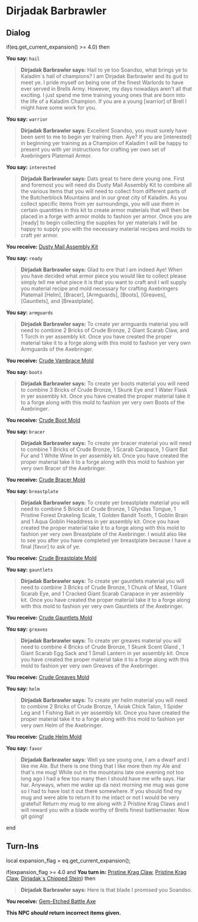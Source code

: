 # Dirjadak Barbrawler
## Dialog

if(eq.get_current_expansion() >= 4.0) then


**You say:** `hail`




>**Dirjadak Barbrawler says:** Hail to ye too Soandso, what brings ye to Kaladim\`s hall of champions? I am Dirjadak Barbrawler and its gud to meet ye. I pride myself on being one of the finest Warlords to have ever served in Brells Army. However, my days nowadays aren't all that exciting. I just spend me time training young ones that are born into the life of a Kaladim Champion. If you are a young [warrior] of Brell I might have some work for you.


**You say:** `warrior`




>**Dirjadak Barbrawler says:** Excellent Soandso, you must surely have been sent to me to begin yer training then. Aye? If you are [interested] in beginning yer training as a Champion of Kaladim I will be happy to present you with yer instructions for crafting yer own set of Axebringers Platemail Armor.


**You say:** `interested`




>**Dirjadak Barbrawler says:** Dats great to here dere young one. First and foremost you will need dis Dusty Mail Assembly Kit to combine all the various items that you will need to collect from different parts of the Butcherblock Mountains and in our great city of Kaladim. As you collect specific items from yer surroundings, you will use them in certain quantities in this kit to create armor materials that will then be placed in a forge with armor molds to fashion yer armor. Once you are [ready] to begin collecting the supplies for yer materials I will be happy to supply you with the necessary material recipes and molds to craft yer armor.







**You receive:**  [Dusty Mail Assembly Kit](/item/17247)


**You say:** `ready`




>**Dirjadak Barbrawler says:** Glad to ere that I am indeed Aye! When you have decided what armor piece you would like to collect please simply tell me what piece it is that you want to craft and I will supply you material recipe and mold necessary for crafting Axebringers Platemail [Helm], [Bracer], [Armguards], [Boots], [Greaves], [Gauntlets], and [Breastplate].


**You say:** `armguards`




>**Dirjadak Barbrawler says:** To create yer armguards material you will need to combine 2 Bricks of Crude Bronze, 2 Giant Scarab Claw, and 1 Torch in yer assembly kit. Once you have created the proper material take it to a forge along with this mold to fashion yer very own Armguards of the Axebringer.







**You receive:**  [Crude Vambrace Mold](/item/19635)


**You say:** `boots`




>**Dirjadak Barbrawler says:** To create yer boots material you will need to combine 3 Bricks of Crude Bronze, 1 Skunk Eye and 1 Water Flask in yer assembly kit. Once you have created the proper material take it to a forge along with this mold to fashion yer very own Boots of the Axebringer.







**You receive:**  [Crude Boot Mold](/item/19634)


**You say:** `bracer`




>**Dirjadak Barbrawler says:** To create yer bracer material you will need to combine 1 Bricks of Crude Bronze, 1 Scarab Carapace, 1 Giant Bat Fur and 1 White Wine in yer assembly kit. Once you have created the proper material take it to a forge along with this mold to fashion yer very own Bracer of the Axebringer.







**You receive:**  [Crude Bracer Mold](/item/19632)


**You say:** `breastplate`




>**Dirjadak Barbrawler says:** To create yer breastplate material you will need to combine 5 Bricks of Crude Bronze, 1 Glyndas Tongue, 1 Pristine Forest Drakeling Scale, 1 Golden Bandit Tooth, 1 Goblin Brain and 1 Aqua Goblin Headdress in yer assembly kit. Once you have created the proper material take it to a forge along with this mold to fashion yer very own Breastplate of the Axebringer. I would also like to see you after you have completed yer breastplate because I have a final [favor] to ask of ye.







**You receive:**  [Crude Breastplate Mold](/item/19637)


**You say:** `gauntlets`




>**Dirjadak Barbrawler says:** To create yer gauntlets material you will need to combine 3 Bricks of Crude Bronze, 1 Chunk of Meat, 1 Giant Scarab Eye, and 1 Cracked Giant Scarab Carapace in yer assembly kit. Once you have created the proper material take it to a forge along with this mold to fashion yer very own Gauntlets of the Axebringer.







**You receive:**  [Crude Gauntlets Mold](/item/19633)


**You say:** `greaves`




>**Dirjadak Barbrawler says:** To create yer greaves material you will need to combine 4 Bricks of Crude Bronze, 1 Skunk Scent Gland , 1 Giant Scarab Egg Sack and 1 Small Lantern in yer assembly kit. Once you have created the proper material take it to a forge along with this mold to fashion yer very own Greaves of the Axebringer.







**You receive:**  [Crude Greaves Mold](/item/19636)


**You say:** `helm`




>**Dirjadak Barbrawler says:** To create yer helm material you will need to combine 2 Bricks of Crude Bronze, 1 Aviak Chick Talon, 1 Spider Leg and 1 Fishing Bait in yer assembly kit. Once you have created the proper material take it to a forge along with this mold to fashion yer very own Helm of the Axebringer.







**You receive:**  [Crude Helm Mold](/item/19631)


**You say:** `favor`




>**Dirjadak Barbrawler says:** Well ya see young one, I am a dwarf and I like me Ale. But there is one thing that I like more then my Ale and that's me mug! While out in the mountains late one evening not too long ago I had a few too many then I should have me wife says. Har har. Anyways, when me woke up da next morning me mug was gone so I had to have lost it out there somewhere. If you should find my mug and were able to return it to me intact or not I would be very grateful! Return my mug to me along with 2 Pristine Krag Claws and I will reward you with a blade worthy of Brells finest battlemaster. Now git going!

end

## Turn-Ins

local expansion_flag = eq.get_current_expansion();



if(expansion_flag >= 4.0 and  **You turn in:** [Pristine Krag Claw](/item/28064), [Pristine Krag Claw](/item/28064), [Dirjadak\`s Chipped Stein](/item/28063)) then


>**Dirjadak Barbrawler says:** Here is that blade I promised you Soandso.





 **You receive:**  [Gem-Etched Battle Axe](/item/26076) 

**This NPC *should* return incorrect items given.**





